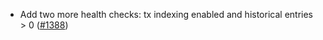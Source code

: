 *   Add two more health checks: tx indexing enabled and historical entries > 0
    ([#1388](https://github.com/informalsystems/ibc-rs/issues/1388))

